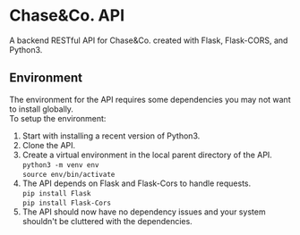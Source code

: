 # Chase&Co. API
A backend RESTful API for Chase&amp;Co. created with Flask, Flask-CORS, and Python3.

## Environment  
The environment for the API requires some dependencies you may not want to install globally.  
To setup the environment:  

  1. Start with installing a recent version of Python3.  
  2. Clone the API. 
  3. Create a virtual environment in the local parent directory of the API.  
     `python3 -m venv env`  
     `source env/bin/activate`  
  4. The API depends on Flask and Flask-Cors to handle requests.  
     `pip install Flask`  
     `pip install Flask-Cors`  
  5. The API should now have no dependency issues and your system shouldn't be cluttered with the dependencies.  
